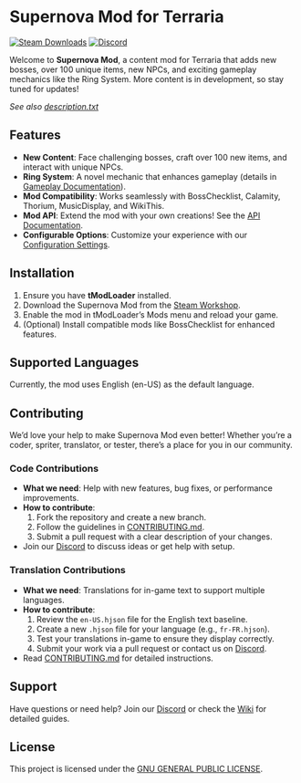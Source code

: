 # Supernova Mod for Terraria

[![Steam Downloads](https://img.shields.io/steam/downloads/2934697274?color=blue&label=Downloads&logo=steam&logoColor=white?label=Steam%20Downloads)](https://steamcommunity.com/sharedfiles/filedetails/?id=2934697274) [![Discord](https://img.shields.io/discord/487971973801181194?color=blue&label=Discord&logo=Discord&logoColor=white)](https://discord.com/invite/T68d6t2bG6)

Welcome to **Supernova Mod**, a content mod for Terraria that adds new bosses, over 100 unique items, new NPCs, and exciting gameplay mechanics like the Ring System.
More content is in development, so stay tuned for updates!

*See also [description.txt](./description.txt)*

## Features
- **New Content**: Face challenging bosses, craft over 100 new items, and interact with unique NPCs.
- **Ring System**: A novel mechanic that enhances gameplay (details in [Gameplay Documentation](https://terrariamods.wiki.gg/wiki/Supernova_Mod/Ring_System)).
- **Mod Compatibility**: Works seamlessly with BossChecklist, Calamity, Thorium, MusicDisplay, and WikiThis.
- **Mod API**: Extend the mod with your own creations! See the [API Documentation](https://terrariamods.wiki.gg/wiki/Supernova_Mod/Mod_Calls).
- **Configurable Options**: Customize your experience with our [Configuration Settings](https://terrariamods.wiki.gg/wiki/Supernova_Mod/Configurations).

## Installation
1. Ensure you have **tModLoader** installed.
2. Download the Supernova Mod from the [Steam Workshop](https://steamcommunity.com/sharedfiles/filedetails/?id=2934697274).
3. Enable the mod in tModLoader’s Mods menu and reload your game.
4. (Optional) Install compatible mods like BossChecklist for enhanced features.

## Supported Languages
Currently, the mod uses English (en-US) as the default language.

## Contributing
We’d love your help to make Supernova Mod even better! Whether you’re a coder, spriter, translator, or tester, there’s a place for you in our community.

### Code Contributions
- **What we need**: Help with new features, bug fixes, or performance improvements.
- **How to contribute**:
  1. Fork the repository and create a new branch.
  2. Follow the guidelines in [CONTRIBUTING.md](./CONTRIBUTING.md).
  3. Submit a pull request with a clear description of your changes.
- Join our [Discord](https://discord.com/invite/T68d6t2bG6) to discuss ideas or get help with setup.

### Translation Contributions
- **What we need**: Translations for in-game text to support multiple languages.
- **How to contribute**:
  1. Review the `en-US.hjson` file for the English text baseline.
  2. Create a new `.hjson` file for your language (e.g., `fr-FR.hjson`).
  3. Test your translations in-game to ensure they display correctly.
  4. Submit your work via a pull request or contact us on [Discord](https://discord.com/invite/T68d6t2bG6).
- Read [CONTRIBUTING.md](./CONTRIBUTING.md) for detailed instructions.

## Support
Have questions or need help? Join our [Discord](https://discord.com/invite/T68d6t2bG6) or check the [Wiki](https://terrariamods.wiki.gg/wiki/Supernova_Mod) for detailed guides.

## License
This project is licensed under the [GNU GENERAL PUBLIC LICENSE](./LICENSE).
